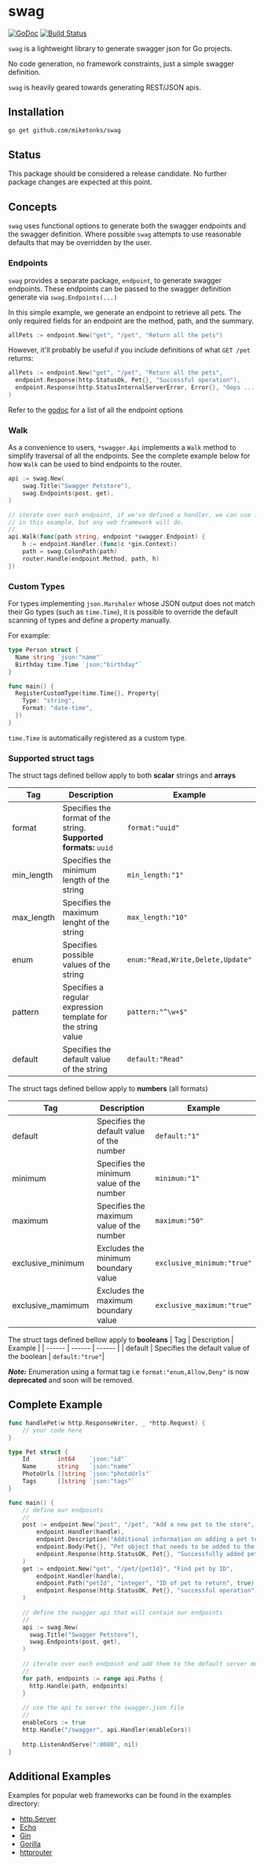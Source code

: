 # swag

[![GoDoc](https://godoc.org/github.com/miketonks/swag?status.svg)](https://godoc.org/github.com/miketonks/swag)
[![Build Status](https://travis-ci.org/miketonks/swag.svg?branch=master)](https://travis-ci.org/miketonks/swag)

```swag``` is a lightweight library to generate swagger json for Go projects.  
 
No code generation, no framework constraints, just a simple swagger definition.

```swag``` is heavily geared towards generating REST/JSON apis.


## Installation

```bash
go get github.com/miketonks/swag
```


## Status

This package should be considered a release candidate.  No further package changes are expected at this point. 


## Concepts

```swag``` uses functional options to generate both the swagger endpoints and the swagger definition.  Where possible
```swag``` attempts to use reasonable defaults that may be overridden by the user.

### Endpoints

```swag``` provides a separate package, ```endpoint```, to generate swagger endpoints.  These endpoints can be passed
to the swagger definition generate via ```swag.Endpoints(...)```

In this simple example, we generate an endpoint to retrieve all pets.  The only required fields for an endpoint
are the method, path, and the summary.  

```go
allPets := endpoint.New("get", "/pet", "Return all the pets") 
```

However, it'll probably be useful if you include definitions of what ```GET /pet``` returns:

```go
allPets := endpoint.New("get", "/pet", "Return all the pets",
  endpoint.Response(http.StatusOk, Pet{}, "Successful operation"),
  endpoint.Response(http.StatusInternalServerError, Error{}, "Oops ... something went wrong"),
) 
```

Refer to the [godoc](https://godoc.org/github.com/miketonks/swag/endpoint) for a list of all the endpoint options

### Walk

As a convenience to users, ```*swagger.Api``` implements a ```Walk``` method to simplify traversal of all the endpoints.
See the complete example below for how ```Walk``` can be used to bind endpoints to the router.

```go
api := swag.New(
    swag.Title("Swagger Petstore"),
    swag.Endpoints(post, get),
)

// iterate over each endpoint, if we've defined a handler, we can use it to bind to the router.  We're using ```gin``
// in this example, but any web framework will do.
// 
api.Walk(func(path string, endpoint *swagger.Endpoint) {
    h := endpoint.Handler.(func(c *gin.Context))
    path = swag.ColonPath(path)
    router.Handle(endpoint.Method, path, h)
})
```

### Custom Types

For types implementing `json.Marshaler` whose JSON output does not match their Go types (such as `time.Time`),
it is possible to override the default scanning of types and define a property manually.

For example:

```go
type Person struct {
  Name string `json:"name"`
  Birthday time.Time `json:"birthday"`
}

func main() {
  RegisterCustomType(time.Time{}, Property{
    Type: "string",
    Format: "date-time",
  })
}
```

`time.Time` is automatically registered as a custom type.

### Supported struct tags

The struct tags defined bellow apply to both **scalar** strings and **arrays**

| Tag | Description | Example | 
| ------ | ------ | ------ |
| format | Specifies the format of the string. **Supported formats:** ```uuid``` | ```format:"uuid"``` |
| min_length | Specifies the minimum length of the string | ```min_length:"1"```| 
| max_length | Specifies the maximum lenght of the string | ```max_length:"10"``` |
| enum | Specifies possible values of the string | ```enum:"Read,Write,Delete,Update"``` |
| pattern | Specifies a regular expression template for the string value | ```pattern:"^\w+$"``` |
| default | Specifies the default value of the string | ```default:"Read"```|

The struct tags defined bellow apply to **numbers** (all formats)

| Tag | Description | Example |
| ------ | ------ | ------ |
| default | Specifies the default value of the number | ```default:"1"```|
| minimum | Specifies the minimum value of the number | ```minimum:"1"```|
| maximum | Specifies the maximum value of the number | ```maximum:"50"```|
| exclusive_minimum | Excludes the minimum boundary value | ```exclusive_minimum:"true"```|
| exclusive_mamimum | Excludes the maximum boundary value | ```exclusive_maximum:"true"```|

The struct tags defined bellow apply to **booleans**
| Tag | Description | Example |
| ------ | ------ | ------ |
| default | Specifies the default value of the boolean | ```default:"true"```|

**_Note:_** Enumeration using a format tag i.e ```format:"enum,Allow,Deny"``` is now **deprecated** and soon will be removed.

## Complete Example

```go
func handlePet(w http.ResponseWriter, _ *http.Request) {
	// your code here
}

type Pet struct {
	Id        int64    `json:"id"`
	Name      string   `json:"name"`
	PhotoUrls []string `json:"photoUrls"`
	Tags      []string `json:"tags"`
}

func main() {
    // define our endpoints
    // 
    post := endpoint.New("post", "/pet", "Add a new pet to the store",
        endpoint.Handler(handle),
        endpoint.Description("Additional information on adding a pet to the store"),
        endpoint.Body(Pet{}, "Pet object that needs to be added to the store", true),
        endpoint.Response(http.StatusOK, Pet{}, "Successfully added pet"),
    )
    get := endpoint.New("get", "/pet/{petId}", "Find pet by ID",
        endpoint.Handler(handle),
        endpoint.Path("petId", "integer", "ID of pet to return", true),
        endpoint.Response(http.StatusOK, Pet{}, "successful operation"),
    )
    
    // define the swagger api that will contain our endpoints
    // 
    api := swag.New(
      swag.Title("Swagger Petstore"),
      swag.Endpoints(post, get),
    )
    
    // iterate over each endpoint and add them to the default server mux
    // 
    for path, endpoints := range api.Paths {
      http.Handle(path, endpoints)
    }
    
    // use the api to server the swagger.json file
    // 
    enableCors := true
    http.Handle("/swagger", api.Handler(enableCors))
    
    http.ListenAndServe(":8080", nil)
}
```

## Additional Examples

Examples for popular web frameworks can be found in the examples directory:

* [http.Server](examples/builtin/main.go)
* [Echo](examples/echo/main.go)
* [Gin](examples/gin/main.go)
* [Gorilla](examples/gorilla/main.go)
* [httprouter](examples/httprouter/main.go)

